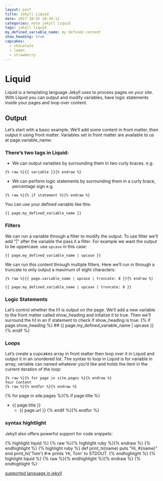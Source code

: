 ```yaml
---
layout: post
title: Jekyll Liquid
date: 2017-10-25 10:34:11
categories: note jekyll liquid
tags: jekyll liquid
my_defined_variable_name: my defined content
show_heading: true
capcakes:
  - chocolate
  - lemon
  - strawberry
---
```


# Liquid
Liquid is a templating language Jekyll uses to process pages on your site.
With Liquid you can output and modify variables,
have logic statements inside your pages and loop over content.

## Output
Let’s start with a basic example. We’ll add some content in front matter,
then output it using front matter.
Variables set in front matter are available to us at page.variable_name:

### There’s two tags in Liquid:
* We can output variables by surrounding them in two curly braces.
e.g. 
```liquid 
{% raw %}{{ variable }}{% endraw %} 
```
* We can perform logic statements by surrounding them in a curly brace,
percentage sign e.g. 
```liquid 
{% raw %}{% if statement %}{% endraw %} 
```
You can use your defined variable like this:
```liquid
{{ page.my_defined_variable_name }}
```

### Filters
We can run a variable through a filter to modify the output.
To use filter we'll add "|" after the variable the pass it a filter.
For example we want the output to be uppercase.
use <code>upcase</code> in this case:
```liquid
{{ page.my_defined_variable_name | upcase }}
```
We can run this content through multiple filters.
Here we’ll run in through a truncate to only output a maximum of eight characters:
```liquid
{% raw %}{{ page.variable_name | upcase | truncate: 8 }}{% endraw %}
```
```liquid
{{ page.my_defined_variable_name | upcase | truncate: 8 }}
```

### Logic Statements
Let’s control whether the h1 is output on the page.
We’ll add a new variable to the front matter called show_heading
and initalize it to true.
Then we’ll surround the h1 in an if statement to check if show_heading is true:
{% if page.show_heading %}
    ## {{ page.my_defined_variable_name | upcase }}
{% endif %}

### Loops
Let’s create a cupcakes array in front matter then loop over it
in Liquid and output it in an unordered list.
The syntax to loop in Liquid is for variable in array,
variable can named whatever you’d like and holds the item
in the current iteration of the loop:

```liquid
{% raw %}{% for page in site.pages %}{% endraw %}
Your Content
{% raw %}{% endfor %}{% endraw %}
```

{% for page in site.pages %}{% if page.title %}
* {{ page.title }}
   * {{ page.url }}
{% endif %}{% endfor %}

### syntax hightlight
Jekyll also offers powerful support for code snippets:

{% highlight liquid %}
{% raw %}{% highlight ruby %}{% endraw %}
{% endhighlight %}
{% highlight ruby %}
    def print_hi(name)
      puts "Hi, #{name}"
    end
    print_hi('Tom')
    #=> prints 'Hi, Tom' to STDOUT.
{% endhighlight %}
{% highlight liquid %}
{% raw %}{% endhighlight %}{% endraw %}
{% endhighlight %}

[supported language in jekyll](https://haisum.github.io/2014/11/07/jekyll-pygments-supported-highlighters/)
